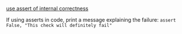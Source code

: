 [use assert of internal correctness](https://youtu.be/woIkysZytSs?t=820)

If using asserts in code, print a message explaining the failure:
`assert False, "This check will definitely fail"`
